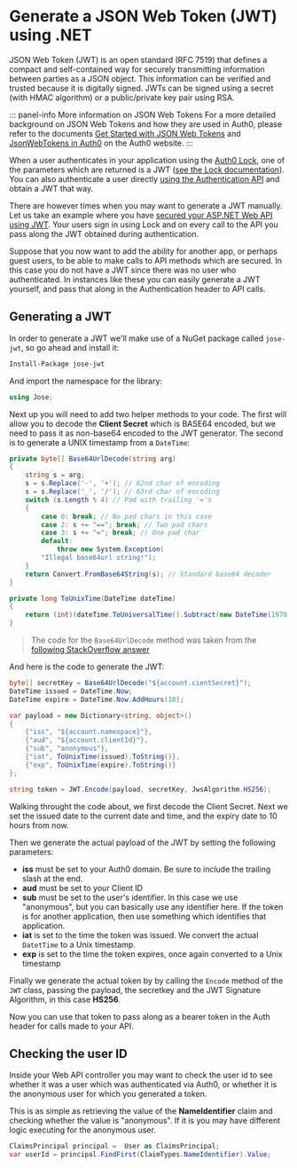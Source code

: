 # Generate a JSON Web Token (JWT) using .NET

JSON Web Token (JWT) is an open standard (RFC 7519) that defines a compact and self-contained way for securely transmitting information between parties as a JSON object. This information can be verified and trusted because it is digitally signed. JWTs can be signed using a secret (with HMAC algorithm) or a public/private key pair using RSA.

::: panel-info More information on JSON Web Tokens
For a more detailed background on JSON Web Tokens and how they are used in Auth0, please refer to the documents [Get Started with JSON Web Tokens](https://auth0.com/learn/json-web-tokens/) and [JsonWebTokens in Auth0](/jwt) on the Auth0 website.
:::

When a user authenticates in your application using the [Auth0 Lock](https://auth0.com/lock), one of the parameters which are returned is a JWT ([see the Lock documentation](/libraries/lock)). You can also authenticate a user directly [using the Authentication API](/auth-api#!#post--oauth-ro) and obtain a JWT that way.

There are however times when you may want to generate a JWT manually. Let us take an example where you have [secured your ASP.NET Web API using JWT](/quickstart/backend/webapi-owin/). Your users sign in using Lock and on every call to the API you pass along the JWT obtained during authentication.

Suppose that you now want to add the ability for another app, or perhaps guest users, to be able to make calls to API methods which are secured. In this case you do not have a JWT since there was no user who authenticated. In instances like these you can easily generate a JWT yourself, and pass that along in the Authentication header to API calls.

## Generating a JWT

In order to generate a JWT we'll make use of a NuGet package called `jose-jwt`, so go ahead and install it:

```bash
Install-Package jose-jwt
```

And import the namespace for the library:

```cs
using Jose;
```

Next up you will need to add two helper methods to your code. The first will allow you to decode the **Client Secret** which is BASE64 encoded, but we need to pass it as non-base64 encoded to the JWT generator. The second is to generate a UNIX timestamp from a `DateTime`:

```cs
private byte[] Base64UrlDecode(string arg){    string s = arg;    s = s.Replace('-', '+'); // 62nd char of encoding    s = s.Replace('_', '/'); // 63rd char of encoding    switch (s.Length % 4) // Pad with trailing '='s    {        case 0: break; // No pad chars in this case        case 2: s += "=="; break; // Two pad chars        case 3: s += "="; break; // One pad char        default:            throw new System.Exception(        "Illegal base64url string!");    }    return Convert.FromBase64String(s); // Standard base64 decoder}private long ToUnixTime(DateTime dateTime){    return (int)(dateTime.ToUniversalTime().Subtract(new DateTime(1970, 1, 1))).TotalSeconds;}
```

> The code for the `Base64UrlDecode` method was taken from the [following StackOverflow answer](http://stackoverflow.com/a/33113820)

And here is the code to generate the JWT:

```cs
byte[] secretKey = Base64UrlDecode("${account.cientSecret}");
DateTime issued = DateTime.Now;
DateTime expire = DateTime.Now.AddHours(10);

var payload = new Dictionary<string, object>()
{
    {"iss", "${account.namespace}"},
    {"aud", "${account.clientId}"},
    {"sub", "anonymous"},
    {"iat", ToUnixTime(issued).ToString()},
    {"exp", ToUnixTime(expire).ToString()}
};

string token = JWT.Encode(payload, secretKey, JwsAlgorithm.HS256);
```


Walking throught the code about, we first decode the Client Secret. Next we set the issued date to the current date and time, and the expiry date to 10 hours from now.

Then we generate the actual payload of the JWT by setting the following parameters:

* **iss** must be set to your Auth0 domain. Be sure to include the trailing slash at the end.
*  **aud** must be set to your Client ID
*  **sub** must be set to the user's identifier. In this case we use "anonymous", but you can basically use any identifier here. If the token is for another application, then use something which identifies that application.
* **iat** is set to the time the token was issued. We convert the actual `DatetTime` to a Unix timestamp.
* **exp** is set to the time the token expires, once again converted to a Unix timestamp

Finally we generate the actual token by by calling the `Encode` method of the `JWT` class, passing the payload, the secretkey and the JWT Signature Algorithm, in this case **HS256**.

Now you can use that token to pass along as a bearer token in the Auth header for calls made to your API.

## Checking the user ID

Inside your Web API controller you may want to check the user id to see whether it was a user which was authenticated via Auth0, or whether it is the anonymous user for which you generated a token.

This is as simple as retrieving the value of the **NameIdentifier** claim and checking whether the value is "anonymous". If it is you may have different logic executing for the anonymous user.

```cs
ClaimsPrincipal principal =  User as ClaimsPrincipal;
var userId = principal.FindFirst(ClaimTypes.NameIdentifier).Value;
```
